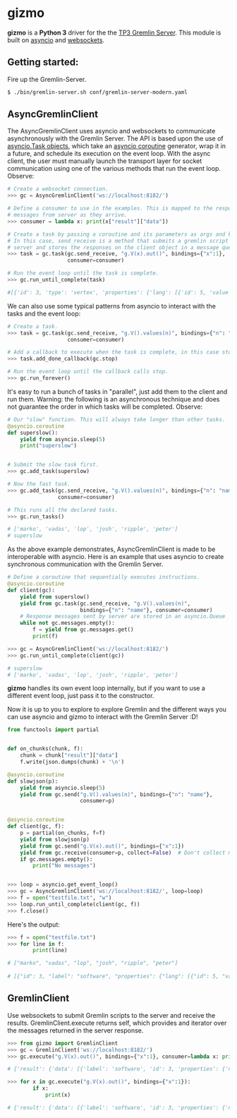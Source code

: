 # gizmo

**gizmo** is a **Python 3** driver for the the [TP3 Gremlin Server](http://www.tinkerpop.com/docs/3.0.0.M7/#gremlin-server). This module is built on [asyncio](https://docs.python.org/3/library/asyncio.html) and [websockets](http://aaugustin.github.io/websockets/).

## Getting started:


Fire up the Gremlin-Server.
```bash
$ ./bin/gremlin-server.sh conf/gremlin-server-modern.yaml
```
## AsyncGremlinClient

The AsyncGremlinClient uses asyncio and websockets to communicate asynchronously with the Gremlin Server. The API is based upon the use of [asyncio.Task objects](https://docs.python.org/3/library/asyncio-task.html#task), which take an [asyncio coroutine](https://docs.python.org/3/library/asyncio-task.html#coroutines) generator, wrap it in a future, and schedule its execution on the event loop. With the async client, the user must manually launch the transport layer for socket communication using one of the various methods that run the event loop. Observe:

```python
# Create a websocket connection.
>>> gc = AsyncGremlinClient('ws://localhost:8182/')

# Define a consumer to use in the examples. This is mapped to the response
# messages from server as they arrive.
>>> consumer = lambda x: print(x["result"]["data"])

# Create a task by passing a coroutine and its parameters as args and kwargs.
# In this case, send_receive is a method that submits a gremlin script to the
# server and stores the responses on the client object in a message queue.
>>> task = gc.task(gc.send_receive, "g.V(x).out()", bindings={"x":1},
                   consumer=consumer)

# Run the event loop until the task is complete.
>>> gc.run_until_complete(task)

#[{'id': 3, 'type': 'vertex', 'properties': {'lang': [{'id': 5, 'value': 'java', 'properties': {}}], 'name': [{'id': 4, 'value': 'lop', 'properties': {}}]}, 'label': 'software'}, {'id': 2, 'type': 'vertex', 'properties': {'name': [{'id': 2, 'value': 'vadas', 'properties': {}}], 'age': [{'id': 3, 'value': 27, 'properties': {}}]}, 'label': 'person'}, {'id': 4, 'type': 'vertex', 'properties': {'name': [{'id': 6, 'value': 'josh', 'properties': {}}], 'age': [{'id': 7, 'value': 32, 'properties': {}}]}, 'label': 'person'}]


```

We can also use some typical patterns from asyncio to interact with the tasks and the event loop:

```python
# Create a task.
>>> task = gc.task(gc.send_receive, "g.V().values(n)", bindings={"n": "name"},
                   consumer=consumer)

# Add a callback to execute when the task is complete, in this case stop the event loop.
>>> task.add_done_callback(gc.stop)

# Run the event loop until the callback calls stop.
>>> gc.run_forever()

```

It's easy to run a bunch of tasks in "parallel", just add them to the client and run them. Warning: the following is an asynchronous technique and does not guarantee the order in which tasks will be completed. Observe:

```python
# Our "slow" function. This will always take longer than other tasks.
@asyncio.coroutine
def superslow():
    yield from asyncio.sleep(5)
    print("superslow")


# Submit the slow task first.
>>> gc.add_task(superslow)

# Now the fast task.
>>> gc.add_task(gc.send_receive, "g.V().values(n)", bindings={"n": "name"},
                consumer=consumer)

# This runs all the declared tasks.
>>> gc.run_tasks()

# ['marko', 'vadas', 'lop', 'josh', 'ripple', 'peter']
# superslow

```

As the above example demonstrates, AsyncGremlinClient is made to be interoperable with asyncio. Here is an example that uses asyncio to create synchronous communication with the Gremlin Server.

```python
# Define a coroutine that sequentially executes instructions.
@asyncio.coroutine
def client(gc):
    yield from superslow()
    yield from gc.task(gc.send_receive, "g.V().values(n)",
                       bindings={"n": "name"}, consumer=consumer)
    # Response messages sent by server are stored in an asyncio.Queue
    while not gc.messages.empty():
        f = yield from gc.messages.get()
        print(f)

>>> gc = AsyncGremlinClient('ws://localhost:8182/')
>>> gc.run_until_complete(client(gc))

# superslow
# ['marko', 'vadas', 'lop', 'josh', 'ripple', 'peter']

```

**gizmo** handles its own event loop internally, but if you want to use a different event loop, just pass it to the constructor.

Now it is up to you to explore to explore Gremlin and the different ways you can use asyncio and gizmo to interact with the Gremlin Server :D!

```python
from functools import partial


def on_chunks(chunk, f):
    chunk = chunk["result"]["data"]
    f.write(json.dumps(chunk) + '\n')

@asyncio.coroutine
def slowjson(p):
    yield from asyncio.sleep(5)
    yield from gc.send("g.V().values(n)", bindings={"n": "name"},
                       consumer=p)


@asyncio.coroutine
def client(gc, f):
    p = partial(on_chunks, f=f)
    yield from slowjson(p)
    yield from gc.send("g.V(x).out()", bindings={"x":1})
    yield from gc.receive(consumer=p, collect=False)  # Don't collect messages.
    if gc.messages.empty():
        print("No messages")


>>> loop = asyncio.get_event_loop()
>>> gc = AsyncGremlinClient('ws://localhost:8182/', loop=loop)
>>> f = open("testfile.txt", "w")
>>> loop.run_until_complete(client(gc, f))
>>> f.close()
```

Here's the output:

```python
>>> f = open("testfile.txt")
>>> for line in f:
        print(line)

# ["marko", "vadas", "lop", "josh", "ripple", "peter"]
         
# [{"id": 3, "label": "software", "properties": {"lang": [{"id": 5, "value": "java", "properties": {}}], "name": [{"id": 4, "value": "lop", "properties": {}}]}, "type": "vertex"}, {"id": 2, "label": "person", "properties": {"age": [{"id": 3, "value": 27, "properties": {}}], "name": [{"id": 2, "value": "vadas", "properties": {}}]}, "type": "vertex"}, {"id": 4, "label": "person", "properties": {"age": [{"id": 7, "value": 32, "properties": {}}], "name": [{"id": 6, "value": "josh", "properties": {}}]}, "type": "vertex"}]
```

## GremlinClient

Use websockets to submit Gremlin scripts to the server and receive the results. GremlinClient.execute returns self, which provides and iterator over the messages returned in the server response.
```python
>>> from gizmo import GremlinClient
>>> gc = GremlinClient('ws://localhost:8182/')
>>> gc.execute("g.V(x).out()", bindings={"x":1}, consumer=lambda x: print(x))

# {'result': {'data': [{'label': 'software', 'id': 3, 'properties': {'name': [{'value': 'lop', 'id': 4, 'properties': {}}], 'lang': [{'value': 'java', 'id': 5, 'properties': {}}]}, 'type': 'vertex'}, {'label': 'person', 'id': 2, 'properties': {'name': [{'value': 'vadas', 'id': 2, 'properties': {}}], 'age': [{'value': 27, 'id': 3, 'properties': {}}]}, 'type': 'vertex'}, {'label': 'person', 'id': 4, 'properties': {'name': [{'value': 'josh', 'id': 6, 'properties': {}}], 'age': [{'value': 32, 'id': 7, 'properties': {}}]}, 'type': 'vertex'}], 'meta': {}}, 'requestId': '9c2d1263-eebf-47e9-a169-5b790eb49d6f', 'status': {'code': 200, 'message': '', 'attributes': {}}}

>>> for x in gc.execute("g.V(x).out()", bindings={"x":1}):
        if x:
            print(x)

# {'result': {'data': [{'label': 'software', 'id': 3, 'properties': {'name': [{'value': 'lop', 'id': 4, 'properties': {}}], 'lang': [{'value': 'java', 'id': 5, 'properties': {}}]}, 'type': 'vertex'}, {'label': 'person', 'id': 2, 'properties': {'name': [{'value': 'vadas', 'id': 2, 'properties': {}}], 'age': [{'value': 27, 'id': 3, 'properties': {}}]}, 'type': 'vertex'}, {'label': 'person', 'id': 4, 'properties': {'name': [{'value': 'josh', 'id': 6, 'properties': {}}], 'age': [{'value': 32, 'id': 7, 'properties': {}}]}, 'type': 'vertex'}], 'meta': {}}, 'requestId': 'ab51311f-d532-401a-9f4b-df6434765bd3', 'status': {'code': 200, 'message': '', 'attributes': {}}}

```

